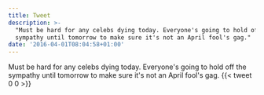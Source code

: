```yaml
---
title: Tweet
description: >-
  "Must be hard for any celebs dying today. Everyone's going to hold off the
  sympathy until tomorrow to make sure it's not an April fool's gag."
date: '2016-04-01T08:04:58+01:00'
---
```

Must be hard for any celebs dying today. Everyone's going to hold off the sympathy until tomorrow to make sure it's not an April fool's gag.
      {{< tweet 0 0 >}}
    
